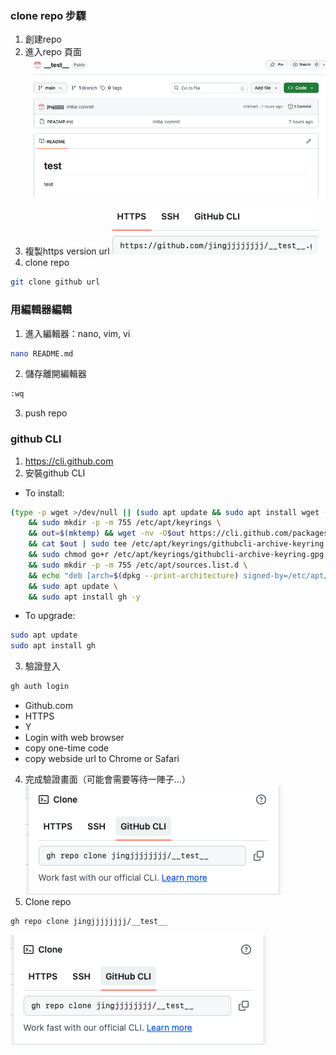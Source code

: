 ### clone repo 步驟
1. 創建repo
2. 進入repo 頁面
![](images/pic2.png)
3. 複製https version url 
![](images/pic3.png)
4. clone repo
```bash
git clone github url
```

### 用編輯器編輯
1. 進入編輯器：nano, vim, vi
```bash
nano README.md
```
2. 儲存離開編輯器
```bash
:wq
```
3. push repo 

### github CLI
1. https://cli.github.com
2. 安裝github CLI
- To install:
```bash 
(type -p wget >/dev/null || (sudo apt update && sudo apt install wget -y)) \
	&& sudo mkdir -p -m 755 /etc/apt/keyrings \
	&& out=$(mktemp) && wget -nv -O$out https://cli.github.com/packages/githubcli-archive-keyring.gpg \
	&& cat $out | sudo tee /etc/apt/keyrings/githubcli-archive-keyring.gpg > /dev/null \
	&& sudo chmod go+r /etc/apt/keyrings/githubcli-archive-keyring.gpg \
	&& sudo mkdir -p -m 755 /etc/apt/sources.list.d \
	&& echo "deb [arch=$(dpkg --print-architecture) signed-by=/etc/apt/keyrings/githubcli-archive-keyring.gpg] https://cli.github.com/packages stable main" | sudo tee /etc/apt/sources.list.d/github-cli.list > /dev/null \
	&& sudo apt update \
	&& sudo apt install gh -y
```
- To upgrade:
```bash 
sudo apt update
sudo apt install gh
```
3. 驗證登入
```bash
gh auth login
```
- Github.com
- HTTPS
- Y
- Login with web browser 
- copy one-time code
- copy webside url to Chrome or Safari
4. 完成驗證畫面（可能會需要等待一陣子...）
![](images/pic4.png)
5. Clone repo
```bash
gh repo clone jingjjjjjjjj/__test__
```
![](images/pic4.png)


